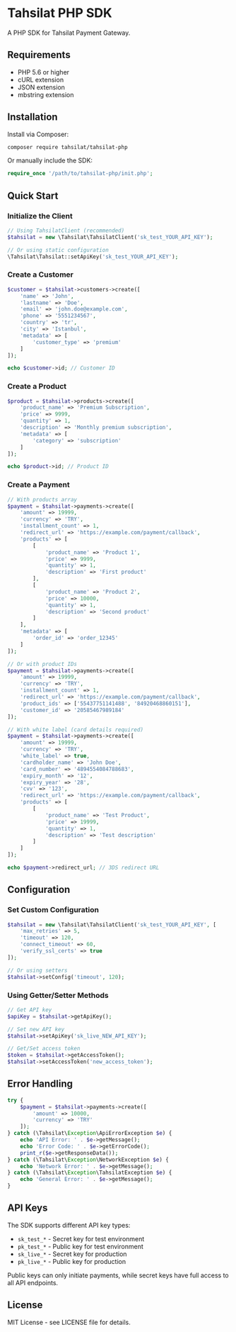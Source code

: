 # Tahsilat PHP SDK

A PHP SDK for Tahsilat Payment Gateway.

## Requirements

- PHP 5.6 or higher
- cURL extension
- JSON extension
- mbstring extension

## Installation

Install via Composer:

```bash
composer require tahsilat/tahsilat-php
```

Or manually include the SDK:

```php
require_once '/path/to/tahsilat-php/init.php';
```

## Quick Start

### Initialize the Client

```php
// Using TahsilatClient (recommended)
$tahsilat = new \Tahsilat\TahsilatClient('sk_test_YOUR_API_KEY');

// Or using static configuration
\Tahsilat\Tahsilat::setApiKey('sk_test_YOUR_API_KEY');
```

### Create a Customer

```php
$customer = $tahsilat->customers->create([
    'name' => 'John',
    'lastname' => 'Doe',
    'email' => 'john.doe@example.com',
    'phone' => '5551234567',
    'country' => 'tr',
    'city' => 'Istanbul',
    'metadata' => [
        'customer_type' => 'premium'
    ]
]);

echo $customer->id; // Customer ID
```

### Create a Product

```php
$product = $tahsilat->products->create([
    'product_name' => 'Premium Subscription',
    'price' => 9999,
    'quantity' => 1,
    'description' => 'Monthly premium subscription',
    'metadata' => [
        'category' => 'subscription'
    ]
]);

echo $product->id; // Product ID
```

### Create a Payment

```php
// With products array
$payment = $tahsilat->payments->create([
    'amount' => 19999,
    'currency' => 'TRY',
    'installment_count' => 1,
    'redirect_url' => 'https://example.com/payment/callback',
    'products' => [
        [
            'product_name' => 'Product 1',
            'price' => 9999,
            'quantity' => 1,
            'description' => 'First product'
        ],
        [
            'product_name' => 'Product 2',
            'price' => 10000,
            'quantity' => 1,
            'description' => 'Second product'
        ]
    ],
    'metadata' => [
        'order_id' => 'order_12345'
    ]
]);

// Or with product IDs
$payment = $tahsilat->payments->create([
    'amount' => 19999,
    'currency' => 'TRY',
    'installment_count' => 1,
    'redirect_url' => 'https://example.com/payment/callback',
    'product_ids' => ['55437751141488', '84920468860151'],
    'customer_id' => '20585467989184'
]);

// With white label (card details required)
$payment = $tahsilat->payments->create([
    'amount' => 19999,
    'currency' => 'TRY',
    'white_label' => true,
    'cardholder_name' => 'John Doe',
    'card_number' => '4894554084788683',
    'expiry_month' => '12',
    'expiry_year' => '28',
    'cvv' => '123',
    'redirect_url' => 'https://example.com/payment/callback',
    'products' => [
        [
            'product_name' => 'Test Product',
            'price' => 19999,
            'quantity' => 1,
            'description' => 'Test description'
        ]
    ]
]);

echo $payment->redirect_url; // 3DS redirect URL
```

## Configuration

### Set Custom Configuration

```php
$tahsilat = new \Tahsilat\TahsilatClient('sk_test_YOUR_API_KEY', [
    'max_retries' => 5,
    'timeout' => 120,
    'connect_timeout' => 60,
    'verify_ssl_certs' => true
]);

// Or using setters
$tahsilat->setConfig('timeout', 120);
```

### Using Getter/Setter Methods

```php
// Get API key
$apiKey = $tahsilat->getApiKey();

// Set new API key
$tahsilat->setApiKey('sk_live_NEW_API_KEY');

// Get/Set access token
$token = $tahsilat->getAccessToken();
$tahsilat->setAccessToken('new_access_token');
```

## Error Handling

```php
try {
    $payment = $tahsilat->payments->create([
        'amount' => 10000,
        'currency' => 'TRY'
    ]);
} catch (\Tahsilat\Exception\ApiErrorException $e) {
    echo 'API Error: ' . $e->getMessage();
    echo 'Error Code: ' . $e->getErrorCode();
    print_r($e->getResponseData());
} catch (\Tahsilat\Exception\NetworkException $e) {
    echo 'Network Error: ' . $e->getMessage();
} catch (\Tahsilat\Exception\TahsilatException $e) {
    echo 'General Error: ' . $e->getMessage();
}
```

## API Keys

The SDK supports different API key types:
- `sk_test_*` - Secret key for test environment
- `pk_test_*` - Public key for test environment
- `sk_live_*` - Secret key for production
- `pk_live_*` - Public key for production

Public keys can only initiate payments, while secret keys have full access to all API endpoints.

## License

MIT License - see LICENSE file for details.
